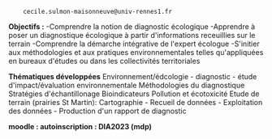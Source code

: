 		cecile.sulmon-maisonneuve@univ-rennes1.fr 

**Objectifs :**
-Comprendre la notion de diagnostic écologique
-Apprendre à poser un diagnostique écologique à partir d'informations receuillies sur le terrain
-Comprendre la démarche intégrative de l'expert écologue
-S'initier aux méthodologies et aux pratiques environnementales telles qu'appliquées en bureaux d'études ou dans les collectivités territoriales

**Thématiques développées**
Environnement/édcologie - diagnostic - étude d'impact/évaluation environnementale
Méthodologies du diagnostique
Stratégies d'échantillonage
Bioindicateurs
Pollution et écotoxicité
Etude de terrain (prairies St Martin): Cartographie - Recueil de données - Exploitation des données - Production d'un rapport de diagnostic

**moodle : autoinscription : DIA2023 (mdp)**
